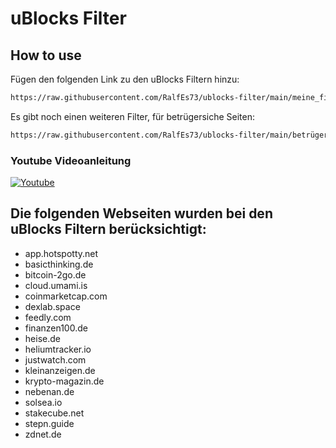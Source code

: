 # uBlocks Filter
## How to use
Fügen den folgenden Link zu den uBlocks Filtern hinzu:

```sh
https://raw.githubusercontent.com/RalfEs73/ublocks-filter/main/meine_filter.txt
```

Es gibt noch einen weiteren Filter, für betrügersiche Seiten:

```sh
https://raw.githubusercontent.com/RalfEs73/ublocks-filter/main/betrügerische_seiten.txt
```

### Youtube Videoanleitung
[![Youtube](https://img.youtube.com/vi/qT_rit7xd-k/0.jpg)](https://www.youtube.com/watch?v=qT_rit7xd-k)


## Die folgenden Webseiten wurden bei den uBlocks Filtern berücksichtigt:
* app.hotspotty.net
* basicthinking.de
* bitcoin-2go.de
* cloud.umami.is
* coinmarketcap.com
* dexlab.space
* feedly.com
* finanzen100.de
* heise.de
* heliumtracker.io
* justwatch.com
* kleinanzeigen.de
* krypto-magazin.de
* nebenan.de
* solsea.io
* stakecube.net
* stepn.guide
* zdnet.de

